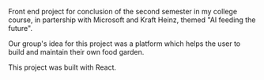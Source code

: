 Front end project for conclusion of the second semester in my college course, in partership with Microsoft and Kraft Heinz, themed "AI feeding the future".

Our group's idea for this project was a platform which helps the user to build and maintain their own food garden.

This project was built with React.
